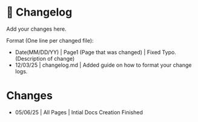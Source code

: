 # 📜 **Changelog**

Add your changes here.

Format (One line per changed file):
- Date(MM/DD/YY) | Page1 (Page that was changed) | Fixed Typo. (Description of change)
- 12/03/25 | changelog.md | Added guide on how to format your change logs. 

# **Changes**

- 05/06/25 | All Pages | Intial Docs Creation Finished